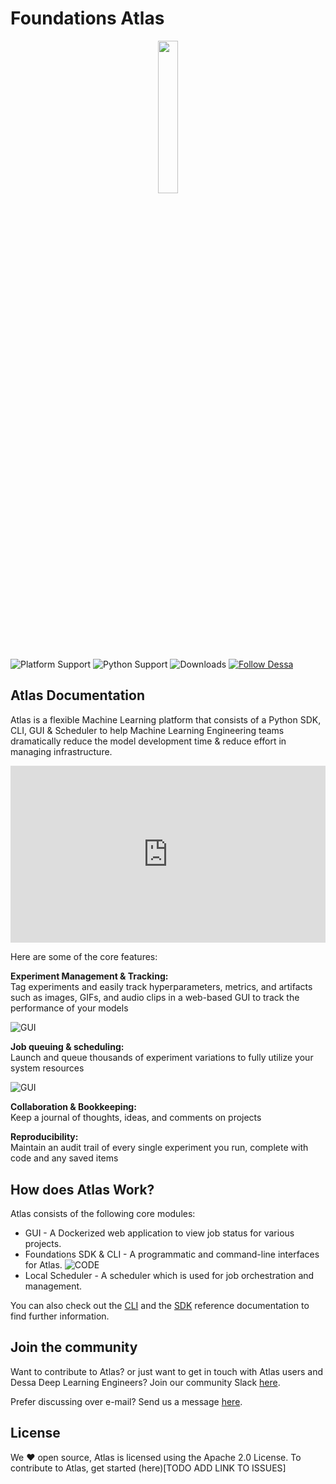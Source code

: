 # Foundations Atlas

<p align="center">
  <img width="25%" src="assets/images/atlas_logo.gif">
</p>

![Platform Support](https://img.shields.io/badge/Platforms-osx%20%7C%20linux%20%7C%20windows-lightgrey "platform")
![Python Support](https://img.shields.io/badge/Python-%3E3.6-brightgreen "python")
![Downloads](https://img.shields.io/badge/Downloads-1000+-brightgreen "downloads")
[![Follow Dessa](https://img.shields.io/twitter/follow/dessa?label=Follow%20Dessa&style=social)](https://twitter.com/dessa)


## Atlas Documentation 

Atlas is a flexible Machine Learning platform that consists of a Python SDK, CLI, GUI & Scheduler to help Machine Learning Engineering teams dramatically reduce the model development time & reduce effort in managing infrastructure.

<div style="position: relative; padding-bottom: 56.25%; height: 0; overflow: hidden; max-width: 100%; height: auto;">
  <iframe src="https://www.youtube.com/embed/YnwtO48UYAU?start=2" frameborder="0" allowfullscreen style="position: absolute; top: 0; left: 0; width: 100%; height: 100%;"></iframe>
</div>

Here are some of the core features:

**Experiment Management & Tracking:**
<br>Tag experiments and easily track hyperparameters, metrics, and artifacts such as images, GIFs, and audio clips in a web-based GUI to track the performance of your models

![GUI](https://static.wixstatic.com/media/29a4f1_c8d1a4f9ab1941ab9ade5e934cf8b149~mv2.png/v1/fill/w_1440,h_1024/tumour.png "Artifact GUI")

**Job queuing & scheduling:** <br>Launch and queue thousands of experiment variations to fully utilize your system resources

![GUI](https://static.wixstatic.com/media/29a4f1_ffb0c04ef79843e79dbf2b1fa33a70c4~mv2.png/v1/fill/w_1440,h_1024/Time%20series%20forecast.png "GUI")

**Collaboration & Bookkeeping:** <br>Keep a journal of thoughts, ideas, and comments on projects

**Reproducibility:** <br>
Maintain an audit trail of every single experiment you run, complete with code and any saved items

## How does Atlas Work?
Atlas consists of the following core modules:

* GUI - A Dockerized web application to view job status for various projects.  
* Foundations SDK & CLI - A programmatic and command-line interfaces for Atlas.
![CODE](assets/images/foundations_code.png)   
* Local Scheduler - A scheduler which is used for job orchestration and management.

You can also check out the [CLI](cli.md) and the [SDK](sdk-reference/SDK.md) reference documentation to find further information.

## Join the community 

Want to contribute to Atlas? or just want to get in touch with Atlas users and Dessa Deep Learning Engineers? Join our community Slack [here](https://join.slack.com/t/dessa-community/shared_invite/enQtNzY5ODkxOTc3OTkwLTk4MTg5NmNkOTQ5OWVjNjk2YzY0OWJlNDkwNDlhY2NmNTQzNmRmYjkxNzc2N2JiOTYxZGVkMmFiMjRhYThiYzM). 

Prefer discussing over e-mail? Send us a message [here](https://dessa.com/contact/).

## License

We ❤️ open source, Atlas is licensed using the Apache 2.0 License. To contribute to Atlas, get started (here)[TODO ADD LINK TO ISSUES]
